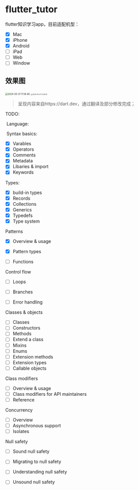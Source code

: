 # flutter_tutor
flutter知识学习app，目前适配机型：

- [x] Mac
- [x] iPhone 
- [x] Android
- [ ] iPad
- [ ] Web
- [ ] Window

##  效果图

<img src="https://p.ipic.vip/n16vqg.gif" alt="2024-05-31 11.58.46" style="zoom:50%;" />

<img src="https://p.ipic.vip/c09oq2.gif" alt="2024-05-31 12.39.00" style="zoom: 33%;" />

>  呈现内容来自https://dart.dev，通过翻译及部分修改完成；

TODO:

​	Language:

​		Syntax basics:

- [x] Varables
- [x] Operators
- [x] Comments
- [x] Metadata
- [x] Libaries & import
- [x] Keywords

Types:

- [x] build-in types
- [x] Records
- [x] Collections
- [x] Generics
- [x] Typedefs
- [x] Type system

Patterns

- [x] Overview & usage
- [x] Pattern types



- [ ] Functions

Control flow

- [ ] Loops
- [ ] Branches



- [ ] Error  handling

Classes & objects

- [ ] Classes
- [ ] Constructors
- [ ] Methods
- [ ] Extend a class
- [ ] Mixins
- [ ] Enums
- [ ] Extension methods
- [ ] Extension types
- [ ] Callable objects

Class modifiers

- [ ] Overview & usage
- [ ] Class modifiers for API maintainers
- [ ] Reference

Concurrency

- [ ] Overview
- [ ] Asynchronous support
- [ ] Isolates

Null safety

- [ ] Sound null safety
- [ ] Migrating to null safety
- [ ] Understanding null safety
- [ ] Unsound null safety





​			
